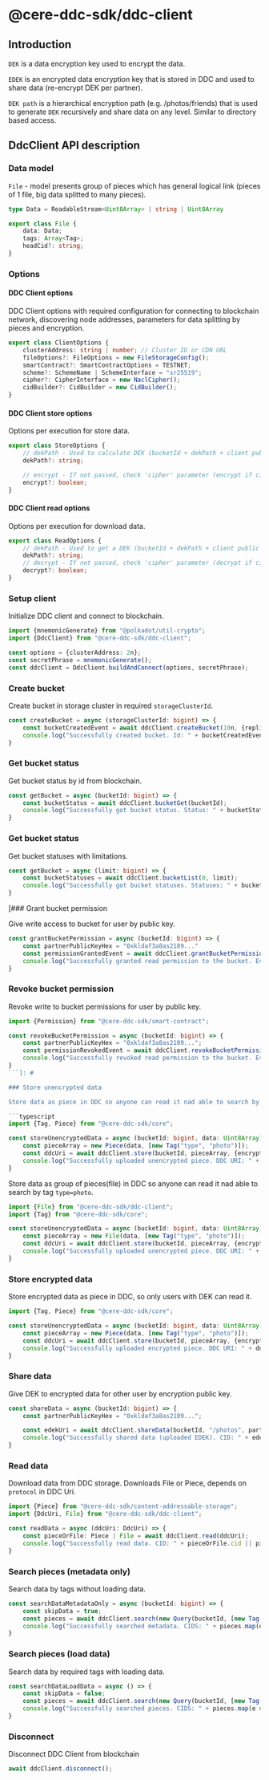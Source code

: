 # @cere-ddc-sdk/ddc-client

## Introduction

`DEK` is a data encryption key used to encrypt the data. 

`EDEK` is an encrypted data encryption key that is stored in DDC and used to share data (re-encrypt DEK per partner).

`DEK path` is a hierarchical encryption path (e.g. /photos/friends) that is used to generate `DEK` recursively and share
data on any level. Similar to directory based access.

## DdcClient API description

### Data model

`File` - model presents group of pieces which has general logical link (pieces of 1 file, big data splitted to
many pieces).

```typescript
type Data = ReadableStream<Uint8Array> | string | Uint8Array

export class File {
    data: Data;
    tags: Array<Tag>;
    headCid?: string;
}
```

### Options

#### DDC Client options

DDC Client options with required configuration for connecting to blockchain network, discovering node addresses,
parameters for data splitting by pieces and encryption.

```typescript
export class ClientOptions {
    clusterAddress: string | number; // Cluster ID or CDN URL
    fileOptions?: FileOptions = new FileStorageConfig();
    smartContract?: SmartContractOptions = TESTNET;
    scheme?: SchemeName | SchemeInterface = "sr25519";
    cipher?: CipherInterface = new NaclCipher();
    cidBuilder?: CidBuilder = new CidBuilder();
}
```

#### DDC Client store options

Options per execution for store data.

```typescript
export class StoreOptions {
    // dekPath - Used to calculate DEK (bucketId + dekPath + client public key). Empty if not passed.
    dekPath?: string;

    // encrypt - If not passed, check 'cipher' parameter (encrypt if cipher configured)
    encrypt?: boolean;
}
```

#### DDC Client read options

Options per execution for download data.

```typescript
export class ReadOptions {
    // dekPath - Used to get a DEK (bucketId + dekPath + client public key). Empty if not passed.
    dekPath?: string;
    // decrypt - If not passed, check 'cipher' parameter (decrypt if cipher configured)
    decrypt?: boolean;
}
```

### Setup client

Initialize DDC client and connect to blockchain.

```typescript
import {mnemonicGenerate} from "@polkadot/util-crypto";
import {DdcClient} from "@cere-ddc-sdk/ddc-client";

const options = {clusterAddress: 2n};
const secretPhrase = mnemonicGenerate();
const ddcClient = DdcClient.buildAndConnect(options, secretPhrase);
```

### Create bucket

Create bucket in storage cluster in required `storageClusterId`.

```typescript
const createBucket = async (storageClusterId: bigint) => {
    const bucketCreatedEvent = await ddcClient.createBucket(10n, {replication: 3, resource: 1}, storageClusterId);
    console.log("Successfully created bucket. Id: " + bucketCreatedEvent.bucketId);
}
```

### Get bucket status

Get bucket status by id from blockchain.

```typescript
const getBucket = async (bucketId: bigint) => {
    const bucketStatus = await ddcClient.bucketGet(bucketId);
    console.log("Successfully got bucket status. Status: " + bucketStatus);
}
```

### Get bucket status

Get bucket statuses with limitations.

```typescript
const getBucket = async (limit: bigint) => {
    const bucketStatuses = await ddcClient.bucketList(0, limit);
    console.log("Successfully got bucket statuses. Statuses: " + bucketStatuses);
}
```

[### Grant bucket permission

Give write access to bucket for user by public key.

```typescript
const grantBucketPermission = async (bucketId: bigint) => {
    const partnerPublicKeyHex = "0xkldaf3a8as2109..."
    const permissionGrantedEvent = await ddcClient.grantBucketPermission(bucketId, partnerPublicKeyHex, Permission.WRITE)
    console.log("Successfully granted read permission to the bucket. Event: " + permissionGrantedEvent);
}
```

### Revoke bucket permission

Revoke write to bucket permissions for user by public key.

```typescript
import {Permission} from "@cere-ddc-sdk/smart-contract";

const revokeBucketPermission = async (bucketId: bigint) => {
    const partnerPublicKeyHex = "0xkldaf3a8as2109...";
    const permissionRevokedEvent = await ddcClient.revokeBucketPermission(bucketId, partnerPublicKeyHex, Permission.WRITE)
    console.log("Successfully revoked read permission to the bucket. Event: " + permissionRevokedEvent);
}
```]: #

### Store unencrypted data

Store data as piece in DDC so anyone can read it nad able to search by tag `type=photo`.

```typescript
import {Tag, Piece} from "@cere-ddc-sdk/core";

const storeUnencryptedData = async (bucketId: bigint, data: Uint8Array) => {
    const pieceArray = new Piece(data, [new Tag("type", "photo")]);
    const ddcUri = await ddcClient.store(bucketId, pieceArray, {encrypt: false});
    console.log("Successfully uploaded unencrypted piece. DDC URI: " + ddcUri.toString());
}
```

Store data as group of pieces(file) in DDC so anyone can read it nad able to search by tag `type=photo`.

```typescript
import {File} from "@cere-ddc-sdk/ddc-client";
import {Tag} from "@cere-ddc-sdk/core";

const storeUnencryptedData = async (bucketId: bigint, data: Uint8Array) => {
    const pieceArray = new File(data, [new Tag("type", "photo")]);
    const ddcUri = await ddcClient.store(bucketId, pieceArray, {encrypt: false});
    console.log("Successfully uploaded unencrypted piece. DDC URI: " + ddcUri.toString());
}
```

### Store encrypted data

Store encrypted data as piece in DDC, so only users with DEK can read it.

```typescript
import {Tag, Piece} from "@cere-ddc-sdk/core";

const storeUnencryptedData = async (bucketId: bigint, data: Uint8Array) => {
    const pieceArray = new Piece(data, [new Tag("type", "photo")]);
    const ddcUri = await ddcClient.store(bucketId, pieceArray, {encrypt: true});
    console.log("Successfully uploaded encrypted piece. DDC URI: " + ddcUri.toString());
}
```

### Share data

Give DEK to encrypted data for other user by encryption public key.

```typescript
const shareData = async (bucketId: bigint) => {
    const partnerPublicKeyHex = "0xkldaf3a8as2109...";

    const edekUri = await ddcClient.shareData(bucketId, "/photos", partnerPublicKeyHex);
    console.log("Successfully shared data (uploaded EDEK). CID: " + edekUri.cid);
}
```

### Read data

Download data from DDC storage. Downloads File or Piece, depends on `protocol` in DDC Uri.

```typescript
import {Piece} from "@cere-ddc-sdk/content-addressable-storage";
import {DdcUri, File} from "@cere-ddc-sdk/ddc-client";

const readData = async (ddcUri: DdcUri) => {
    const pieceOrFile: Piece | File = await ddcClient.read(ddcUri);
    console.log("Successfully read data. CID: " + pieceOrFile.cid || pieceOrFile.headCid);
}
```

### Search pieces (metadata only)

Search data by tags without loading data.

```typescript
const searchDataMetadataOnly = async (bucketId: bigint) => {
    const skipData = true;
    const pieces = await ddcClient.search(new Query(bucketId, [new Tag("type", "photo")], skipData));
    console.log("Successfully searched metadata. CIDS: " + pieces.map(e => e.cid));
}
```

### Search pieces (load data)

Search data by required tags with loading data.

```typescript
const searchDataLoadData = async () => {
    const skipData = false;
    const pieces = await ddcClient.search(new Query(bucketId, [new Tag("type", "video")]), skipData);
    console.log("Successfully searched pieces. CIDS: " + pieces.map(e => e.cid));
}
```

### Disconnect

Disconnect DDC Client from blockchain

```typescript
await ddcClient.disconnect();
```